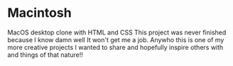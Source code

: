 # Macintosh
MacOS desktop clone with HTML and CSS
This project was never finished because I know damn well It won't get me a job. Anywho this is one of my more creative projects I wanted to share and hopefully inspire others with and things of that nature!!
